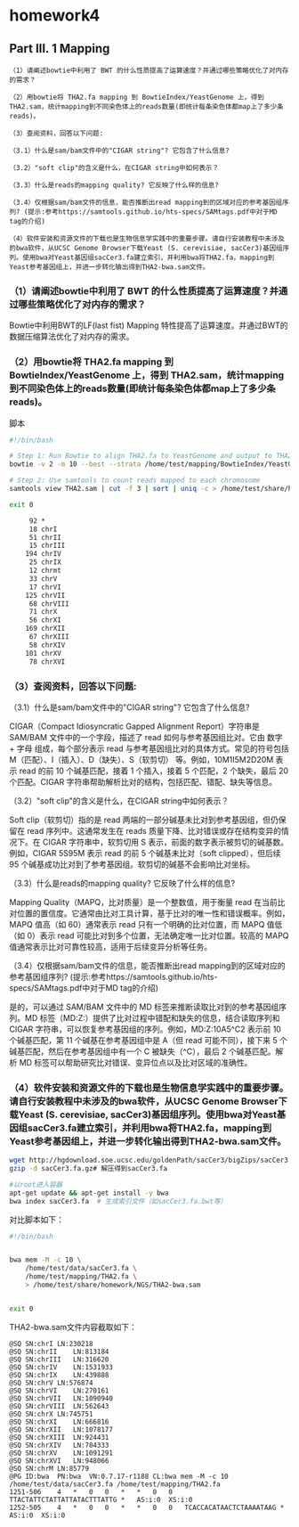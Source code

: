 # homework4
## Part III. 1 Mapping 

```
（1）请阐述bowtie中利用了 BWT 的什么性质提高了运算速度？并通过哪些策略优化了对内存的需求？

（2）用bowtie将 THA2.fa mapping 到 BowtieIndex/YeastGenome 上，得到 THA2.sam，统计mapping到不同染色体上的reads数量(即统计每条染色体都map上了多少条reads)。

（3）查阅资料，回答以下问题:

（3.1）什么是sam/bam文件中的"CIGAR string"? 它包含了什么信息?

（3.2）"soft clip"的含义是什么，在CIGAR string中如何表示？

（3.3）什么是reads的mapping quality? 它反映了什么样的信息?

（3.4）仅根据sam/bam文件的信息，能否推断出read mapping到的区域对应的参考基因组序列? (提示:参考https://samtools.github.io/hts-specs/SAMtags.pdf中对于MD tag的介绍)

（4）软件安装和资源文件的下载也是生物信息学实践中的重要步骤。请自行安装教程中未涉及的bwa软件，从UCSC Genome Browser下载Yeast (S. cerevisiae, sacCer3)基因组序列。使用bwa对Yeast基因组sacCer3.fa建立索引，并利用bwa将THA2.fa，mapping到Yeast参考基因组上，并进一步转化输出得到THA2-bwa.sam文件。

```
### （1）请阐述bowtie中利用了 BWT 的什么性质提高了运算速度？并通过哪些策略优化了对内存的需求？

Bowtie中利用BWT的LF(last fist) Mapping 特性提高了运算速度。并通过BWT的数据压缩算法优化了对内存的需求。

### （2）用bowtie将 THA2.fa mapping 到 BowtieIndex/YeastGenome 上，得到 THA2.sam，统计mapping到不同染色体上的reads数量(即统计每条染色体都map上了多少条reads)。

脚本
```bash
#!/bin/bash

# Step 1: Run Bowtie to align THA2.fa to YeastGenome and output to THA2.sam
bowtie -v 2 -m 10 --best --strata /home/test/mapping/BowtieIndex/YeastGenome -f /home/test/mapping/THA2.fa -S /home/test/share/homework/NGS/THA2.sam

# Step 2: Use samtools to count reads mapped to each chromosome
samtools view THA2.sam | cut -f 3 | sort | uniq -c > /home/test/share/homework/NGS/THA2_reads.txt

exit 0
```

```txt
     92 *
     18 chrI
     51 chrII
     15 chrIII
    194 chrIV
     25 chrIX
     12 chrmt
     33 chrV
     17 chrVI
    125 chrVII
     68 chrVIII
     71 chrX
     56 chrXI
    169 chrXII
     67 chrXIII
     58 chrXIV
    101 chrXV
     78 chrXVI
```

### （3）查阅资料，回答以下问题:

（3.1）什么是sam/bam文件中的"CIGAR string"? 它包含了什么信息?

CIGAR（Compact Idiosyncratic Gapped Alignment Report）字符串是 SAM/BAM 文件中的一个字段，描述了 read 如何与参考基因组比对。它由 数字 + 字母 组成，每个部分表示 read 与参考基因组比对的具体方式。常见的符号包括 M（匹配）、I（插入）、D（缺失）、S（软剪切） 等。例如，10M1I5M2D20M 表示 read 的前 10 个碱基匹配，接着 1 个插入，接着 5 个匹配，2 个缺失，最后 20 个匹配。CIGAR 字符串帮助解析比对的结构，包括匹配、错配、缺失等信息。

（3.2）"soft clip"的含义是什么，在CIGAR string中如何表示？

Soft clip（软剪切）指的是 read 两端的一部分碱基未比对到参考基因组，但仍保留在 read 序列中。这通常发生在 reads 质量下降、比对错误或存在结构变异的情况下。在 CIGAR 字符串中，软剪切用 S 表示，前面的数字表示被剪切的碱基数。例如，CIGAR 5S95M 表示 read 的前 5 个碱基未比对（soft clipped），但后续 95 个碱基成功比对到了参考基因组。软剪切的碱基不会影响比对坐标。

（3.3）什么是reads的mapping quality? 它反映了什么样的信息?

Mapping Quality（MAPQ，比对质量）是一个整数值，用于衡量 read 在当前比对位置的置信度。它通常由比对工具计算，基于比对的唯一性和错误概率。例如，MAPQ 值高（如 60）通常表示 read 只有一个明确的比对位置，而 MAPQ 值低（如 0）表示 read 可能比对到多个位置，无法确定唯一比对位置。较高的 MAPQ 值通常表示比对可靠性较高，适用于后续变异分析等任务。

（3.4）仅根据sam/bam文件的信息，能否推断出read mapping到的区域对应的参考基因组序列? (提示:参考https://samtools.github.io/hts-specs/SAMtags.pdf中对于MD tag的介绍)

是的，可以通过 SAM/BAM 文件中的 MD 标签来推断读取比对到的参考基因组序列。MD 标签（MD:Z:）提供了比对过程中错配和缺失的信息，结合读取序列和 CIGAR 字符串，可以恢复参考基因组的序列。例如，MD:Z:10A5^C2 表示前 10 个碱基匹配，第 11 个碱基在参考基因组中是 A（但 read 可能不同），接下来 5 个碱基匹配，然后在参考基因组中有一个 C 被缺失（^C），最后 2 个碱基匹配。解析 MD 标签可以帮助研究比对错误、变异位点以及比对区域的准确性。

### （4）软件安装和资源文件的下载也是生物信息学实践中的重要步骤。请自行安装教程中未涉及的bwa软件，从UCSC Genome Browser下载Yeast (S. cerevisiae, sacCer3)基因组序列。使用bwa对Yeast基因组sacCer3.fa建立索引，并利用bwa将THA2.fa，mapping到Yeast参考基因组上，并进一步转化输出得到THA2-bwa.sam文件。
```bash
wget http://hgdownload.soe.ucsc.edu/goldenPath/sacCer3/bigZips/sacCer3.fa.gz
gzip -d sacCer3.fa.gz# 解压得到sacCer3.fa
```

```bash
#以root进入容器
apt-get update && apt-get install -y bwa
bwa index sacCer3.fa  # 生成索引文件（如sacCer3.fa.bwt等）
```

对比脚本如下：
```bash
#!/bin/bash


bwa mem -M -c 10 \
    /home/test/data/sacCer3.fa \
    /home/test/mapping/THA2.fa \
    > /home/test/share/homework/NGS/THA2-bwa.sam


exit 0
```
THA2-bwa.sam文件内容截取如下：
```sam
@SQ	SN:chrI	LN:230218
@SQ	SN:chrII	LN:813184
@SQ	SN:chrIII	LN:316620
@SQ	SN:chrIV	LN:1531933
@SQ	SN:chrIX	LN:439888
@SQ	SN:chrV	LN:576874
@SQ	SN:chrVI	LN:270161
@SQ	SN:chrVII	LN:1090940
@SQ	SN:chrVIII	LN:562643
@SQ	SN:chrX	LN:745751
@SQ	SN:chrXI	LN:666816
@SQ	SN:chrXII	LN:1078177
@SQ	SN:chrXIII	LN:924431
@SQ	SN:chrXIV	LN:784333
@SQ	SN:chrXV	LN:1091291
@SQ	SN:chrXVI	LN:948066
@SQ	SN:chrM	LN:85779
@PG	ID:bwa	PN:bwa	VN:0.7.17-r1188	CL:bwa mem -M -c 10 /home/test/data/sacCer3.fa /home/test/mapping/THA2.fa
1251-506	4	*	0	0	*	*	0	0	TTACTATTCTATTATTATACTTTATTG	*	AS:i:0	XS:i:0
1252-505	4	*	0	0	*	*	0	0	TCACCACATAACTCTAAAATAAG	*	AS:i:0	XS:i:0
```